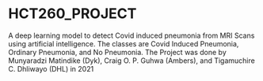 # HCT260_PROJECT
A deep learning model to detect Covid induced pneumonia from MRI Scans using artificial intelligence. The classes are Covid Induced Pneumonia, Ordinary Pneumonia, and No Pneumonia.
The Project was done by Munyaradzi Matindike (Dyk), Craig O. P. Guhwa (Ambers), and Tigamuchire C. Dhliwayo (DHL) in 2021
